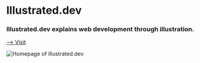 # Illustrated.dev

### Illustrated.dev explains web development through illustration.

[⟶ Visit](https://illustrated.dev/)

![Homepage of illustrated.dev](https://p-ZmFjNlQ.b3.n0.cdn.getcloudapp.com/items/X6uD9nEX/Illustrated.dev.png?v=b363070d4a1b254bc47de24d86b233b7)



